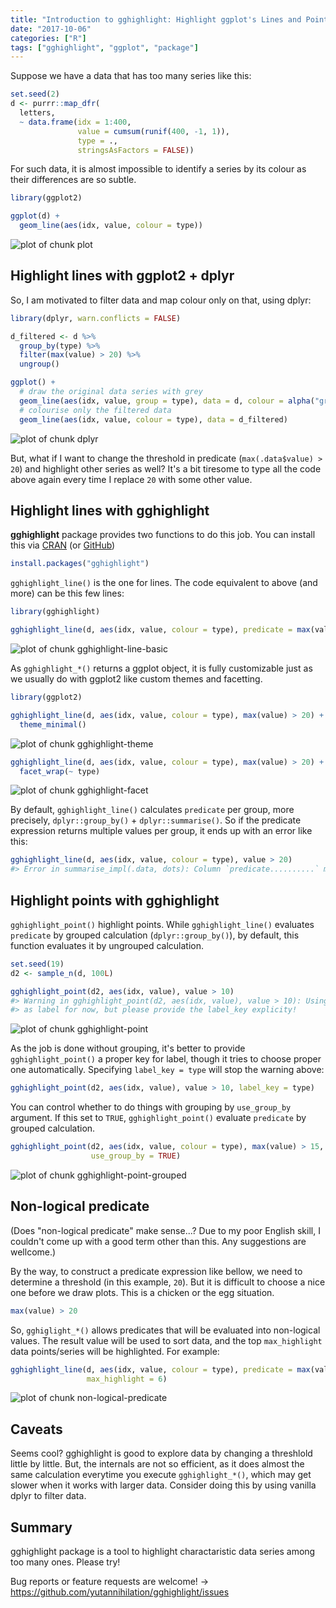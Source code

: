 ```yaml
---
title: "Introduction to gghighlight: Highlight ggplot's Lines and Points with Predicates"
date: "2017-10-06"
categories: ["R"]
tags: ["gghighlight", "ggplot", "package"]
---
```


Suppose we have a data that has too many series like this:


```r
set.seed(2)
d <- purrr::map_dfr(
  letters,
  ~ data.frame(idx = 1:400,
               value = cumsum(runif(400, -1, 1)),
               type = .,
               stringsAsFactors = FALSE))
```

For such data, it is almost impossible to identify a series by its colour as their differences are so subtle.


```r
library(ggplot2)

ggplot(d) +
  geom_line(aes(idx, value, colour = type))
```

![plot of chunk plot](/post/2017-10-06-gghighlight_files/figure-html/plot-1.png)


## Highlight lines with ggplot2 + dplyr

So, I am motivated to filter data and map colour only on that, using dplyr:


```r
library(dplyr, warn.conflicts = FALSE)

d_filtered <- d %>%
  group_by(type) %>% 
  filter(max(value) > 20) %>%
  ungroup()

ggplot() +
  # draw the original data series with grey
  geom_line(aes(idx, value, group = type), data = d, colour = alpha("grey", 0.7)) +
  # colourise only the filtered data
  geom_line(aes(idx, value, colour = type), data = d_filtered)
```

![plot of chunk dplyr](/post/2017-10-06-gghighlight_files/figure-html/dplyr-1.png)

But, what if I want to change the threshold in predicate (`max(.data$value) > 20`) and highlight other series as well? It's a bit tiresome to type all the code above again every time I replace `20` with some other value.

## Highlight lines with gghighlight

**gghighlight** package provides two functions to do this job. You can install this via [CRAN](https://cran.r-project.org/package=gghighlight) (or [GitHub](https://github.com/yutannihilation/gghighlight/))


```r
install.packages("gghighlight")
```

`gghighlight_line()` is the one for lines. The code equivalent to above (and more) can be this few lines:


```r
library(gghighlight)

gghighlight_line(d, aes(idx, value, colour = type), predicate = max(value) > 20)
```

![plot of chunk gghighlight-line-basic](/post/2017-10-06-gghighlight_files/figure-html/gghighlight-line-basic-1.png)

As `gghighlight_*()` returns a ggplot object, it is fully customizable just as we usually do with ggplot2 like custom themes and facetting.


```r
library(ggplot2)

gghighlight_line(d, aes(idx, value, colour = type), max(value) > 20) +
  theme_minimal()
```

![plot of chunk gghighlight-theme](/post/2017-10-06-gghighlight_files/figure-html/gghighlight-theme-1.png)


```r
gghighlight_line(d, aes(idx, value, colour = type), max(value) > 20) +
  facet_wrap(~ type)
```

![plot of chunk gghighlight-facet](/post/2017-10-06-gghighlight_files/figure-html/gghighlight-facet-1.png)

By default, `gghighlight_line()` calculates `predicate` per group, more precisely, `dplyr::group_by()` + `dplyr::summarise()`. So if the predicate expression returns multiple values per group, it ends up with an error like this:


```r
gghighlight_line(d, aes(idx, value, colour = type), value > 20)
#> Error in summarise_impl(.data, dots): Column `predicate..........` must be length 1 (a summary value), not 400
```


## Highlight points with gghighlight

`gghighlight_point()` highlight points. While `gghighlight_line()` evaluates `predicate` by grouped calculation (`dplyr::group_by()`), by default, this function evaluates it by ungrouped calculation.


```r
set.seed(19)
d2 <- sample_n(d, 100L)

gghighlight_point(d2, aes(idx, value), value > 10)
#> Warning in gghighlight_point(d2, aes(idx, value), value > 10): Using type
#> as label for now, but please provide the label_key explicity!
```

![plot of chunk gghighlight-point](/post/2017-10-06-gghighlight_files/figure-html/gghighlight-point-1.png)

As the job is done without grouping, it's better to provide `gghighlight_point()` a proper key for label, though it tries to choose proper one automatically. Specifying `label_key = type` will stop the warning above:


```r
gghighlight_point(d2, aes(idx, value), value > 10, label_key = type)
```

You can control whether to do things with grouping by `use_group_by` argument. If this set to `TRUE`, `gghighlight_point()` evaluate `predicate` by grouped calculation.


```r
gghighlight_point(d2, aes(idx, value, colour = type), max(value) > 15, label_key = type,
                  use_group_by = TRUE)
```

![plot of chunk gghighlight-point-grouped](/post/2017-10-06-gghighlight_files/figure-html/gghighlight-point-grouped-1.png)

## Non-logical predicate

(Does "non-logical predicate" make sense...? Due to my poor English skill, I couldn't come up with a good term other than this. Any suggestions are wellcome.)

By the way, to construct a predicate expression like bellow, we need to determine a threshold (in this example, `20`). But it is difficult to choose a nice one before we draw plots. This is a chicken or the egg situation.


```r
max(value) > 20
```

So, `gghiglight_*()` allows predicates that will be evaluated into non-logical values. The result value will be used to sort data, and the top `max_highlight` data points/series will be highlighted. For example:


```r
gghighlight_line(d, aes(idx, value, colour = type), predicate = max(value),
                 max_highlight = 6)
```

![plot of chunk non-logical-predicate](/post/2017-10-06-gghighlight_files/figure-html/non-logical-predicate-1.png)

## Caveats

Seems cool? gghighlight is good to explore data by changing a threshlold little by little. But, the internals are not so efficient, as it does almost the same calculation everytime you execute `gghighlight_*()`, which may get slower when it works with larger data. Consider doing this by using vanilla dplyr to filter data.


## Summary

gghighlight package is a tool to highlight charactaristic data series among too many ones. Please try!

Bug reports or feature requests are welcome! -> https://github.com/yutannihilation/gghighlight/issues
